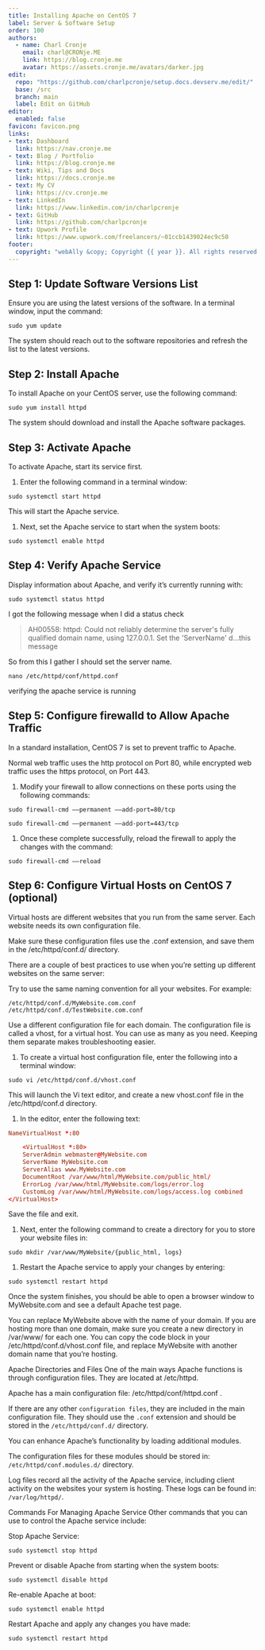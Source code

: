 ```yaml
---
title: Installing Apache on CentOS 7
label: Server & Software Setup
order: 100
authors:
  - name: Charl Cronje
    email: charl@CRONje.ME
    link: https://blog.cronje.me
    avatar: https://assets.cronje.me/avatars/darker.jpg
edit:
  repo: "https://github.com/charlpcronje/setup.docs.devserv.me/edit/"
  base: /src
  branch: main
  label: Edit on GitHub
editor:
  enabled: false
favicon: favicon.png
links:
- text: Dashboard
  link: https://nav.cronje.me
- text: Blog / Portfolio
  link: https://blog.cronje.me
- text: Wiki, Tips and Docs 
  link: https://docs.cronje.me
- text: My CV
  link: https://cv.cronje.me
- text: LinkedIn
  link: https://www.linkedin.com/in/charlpcronje
- text: GitHub
  link: https://github.com/charlpcronje
- text: Upwork Profile
  link: https://www.upwork.com/freelancers/~01ccb1439024ec9c50
footer:
  copyright: "webAlly &copy; Copyright {{ year }}. All rights reserved."
---
```

<script type="text/javascript">(function(w,s){var e=document.createElement("script");e.type="text/javascript";e.async=true;e.src="https://cdn.pagesense.io/js/webally/f2527eebee974243853bcd47b32631f4.js";var x=document.getElementsByTagName("script")[0];x.parentNode.insertBefore(e,x);})(window,"script");</script>


## Step 1: Update Software Versions List

Ensure you are using the latest versions of the software. In a terminal window, input the command:

```shell
sudo yum update
```

The system should reach out to the software repositories and refresh the list to the latest versions.

## Step 2: Install Apache

To install Apache on your CentOS server, use the following command:

```shell
sudo yum install httpd
```

The system should download and install the Apache software packages.

## Step 3: Activate Apache

To activate Apache, start its service first.

1. Enter the following command in a terminal window:

```shell
sudo systemctl start httpd
```

This will start the Apache service.

1. Next, set the Apache service to start when the system boots:

```shell
sudo systemctl enable httpd
```

## Step 4: Verify Apache Service

Display information about Apache, and verify it’s currently running with:

```shell
sudo systemctl status httpd
```

I got the following message when I did a status check
> AH00558: httpd: Could not reliably determine the server's fully qualified domain name, using 127.0.0.1. Set the 'ServerName' d...this message

So from this I gather I should set the server name.

```shell
nano /etc/httpd/conf/httpd.conf
```

verifying the apache service is running

## Step 5: Configure firewalld to Allow Apache Traffic

In a standard installation, CentOS 7 is set to prevent traffic to Apache.

Normal web traffic uses the http protocol on Port 80, while encrypted web traffic uses the https protocol, on Port 443.

1. Modify your firewall to allow connections on these ports using the following commands:

```shell
sudo firewall-cmd ––permanent ––add-port=80/tcp

sudo firewall-cmd ––permanent ––add-port=443/tcp
```

1. Once these complete successfully, reload the firewall to apply the changes with the command:

```shell
sudo firewall-cmd ––reload
```

## Step 6: Configure Virtual Hosts on CentOS 7 (optional)

Virtual hosts are different websites that you run from the same server. Each website needs its own configuration file.

Make sure these configuration files use the .conf extension, and save them in the /etc/httpd/conf.d/ directory.

There are a couple of best practices to use when you’re setting up different websites on the same server:

Try to use the same naming convention for all your websites. For example:

```shell
/etc/httpd/conf.d/MyWebsite.com.conf
/etc/httpd/conf.d/TestWebsite.com.conf
```

Use a different configuration file for each domain. The configuration file is called a vhost, for a virtual host. You can use as many as you need. Keeping them separate makes troubleshooting easier.

1. To create a virtual host configuration file, enter the following into a terminal window:

```shell
sudo vi /etc/httpd/conf.d/vhost.conf
```

This will launch the Vi text editor, and create a new vhost.conf file in the /etc/httpd/conf.d directory.

1. In the editor, enter the following text:

```conf
NameVirtualHost *:80

    <VirtualHost *:80>
    ServerAdmin webmaster@MyWebsite.com
    ServerName MyWebsite.com
    ServerAlias www.MyWebsite.com
    DocumentRoot /var/www/html/MyWebsite.com/public_html/
    ErrorLog /var/www/html/MyWebsite.com/logs/error.log
    CustomLog /var/www/html/MyWebsite.com/logs/access.log combined
</VirtualHost>
```

Save the file and exit.

1. Next, enter the following command to create a directory for you to store your website files in:

```shell
sudo mkdir /var/www/MyWebsite/{public_html, logs}
```

1. Restart the Apache service to apply your changes by entering:

```shell
sudo systemctl restart httpd
```

Once the system finishes, you should be able to open a browser window to MyWebsite.com and see a default Apache test page.

You can replace MyWebsite above with the name of your domain. If you are hosting more than one domain, make sure you create a new directory in /var/www/ for each one. You can copy the code block in your /etc/httpd/conf.d/vhost.conf file, and replace MyWebsite with another domain name that you’re hosting.

Apache Directories and Files
One of the main ways Apache functions is through configuration files. They are located at /etc/httpd.

Apache has a main configuration file: /etc/httpd/conf/httpd.conf .

If there are any other `configuration files`, they are included in the main configuration file. They should use the `.conf` extension and should be stored in the `/etc/httpd/conf.d/` directory.

You can enhance Apache’s functionality by loading additional modules.

The configuration files for these modules should be stored in: `/etc/httpd/conf.modules.d/` directory.

Log files record all the activity of the Apache service, including client activity on the websites your system is hosting. These logs can be found in:  `/var/log/httpd/`.

Commands For Managing Apache Service
Other commands that you can use to control the Apache service include:

Stop Apache Service:

```shell
sudo systemctl stop httpd
```

Prevent or disable Apache from starting when the system boots:

```shell
sudo systemctl disable httpd
```

Re-enable Apache at boot:

```shell
sudo systemctl enable httpd
```

Restart Apache and apply any changes you have made:

```shell
sudo systemctl restart httpd
```
